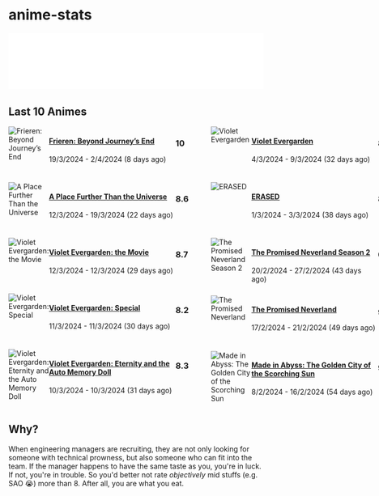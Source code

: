 # anime-stats

<img src="./src/generated/calendar.svg" />

<h2>Last 10 Animes</h2>
<div style="display: flex;width: 700px;justify-content: space-between;">
        <div style="display: flex;width: 300px;flex-direction: column;"><div style="display: flex;margin-bottom: 10px;justify-content: space-between;">
            <img src="https://s4.anilist.co/file/anilistcdn/media/anime/cover/medium/bx154587-gHSraOSa0nBG.jpg" alt="Frieren: Beyond Journey’s End" style="height: 100px;" />
            <div style="width: calc(100% - 80px);display: flex;justify-content: space-between;">
                <div>
                    <a href="https://anilist.co/anime/154587"><h4 style="width: 250px;">Frieren: Beyond Journey’s End</h4></a>
                    <p>19/3/2024 - 2/4/2024 (8 days ago)</p>
                </div>
                <h3>10</h3>
            </div>
        </div>
<div style="display: flex;margin-bottom: 10px;justify-content: space-between;">
            <img src="https://s4.anilist.co/file/anilistcdn/media/anime/cover/medium/bx99426-5jWTUs719lQN.png" alt="A Place Further Than the Universe" style="height: 100px;" />
            <div style="width: calc(100% - 80px);display: flex;justify-content: space-between;">
                <div>
                    <a href="https://anilist.co/anime/99426"><h4 style="width: 250px;">A Place Further Than the Universe</h4></a>
                    <p>12/3/2024 - 19/3/2024 (22 days ago)</p>
                </div>
                <h3>8.6</h3>
            </div>
        </div>
<div style="display: flex;margin-bottom: 10px;justify-content: space-between;">
            <img src="https://s4.anilist.co/file/anilistcdn/media/anime/cover/medium/bx103047-odblDHHEdehK.jpg" alt="Violet Evergarden: the Movie" style="height: 100px;" />
            <div style="width: calc(100% - 80px);display: flex;justify-content: space-between;">
                <div>
                    <a href="https://anilist.co/anime/103047"><h4 style="width: 250px;">Violet Evergarden: the Movie</h4></a>
                    <p>12/3/2024 - 12/3/2024 (29 days ago)</p>
                </div>
                <h3>8.7</h3>
            </div>
        </div>
<div style="display: flex;margin-bottom: 10px;justify-content: space-between;">
            <img src="https://s4.anilist.co/file/anilistcdn/media/anime/cover/medium/bx101432-NQSedsCDQ6dP.png" alt="Violet Evergarden: Special" style="height: 100px;" />
            <div style="width: calc(100% - 80px);display: flex;justify-content: space-between;">
                <div>
                    <a href="https://anilist.co/anime/101432"><h4 style="width: 250px;">Violet Evergarden: Special</h4></a>
                    <p>11/3/2024 - 11/3/2024 (30 days ago)</p>
                </div>
                <h3>8.2</h3>
            </div>
        </div>
<div style="display: flex;margin-bottom: 10px;justify-content: space-between;">
            <img src="https://s4.anilist.co/file/anilistcdn/media/anime/cover/medium/bx109190-e8mv1qdmpjLW.jpg" alt="Violet Evergarden: Eternity and the Auto Memory Doll" style="height: 100px;" />
            <div style="width: calc(100% - 80px);display: flex;justify-content: space-between;">
                <div>
                    <a href="https://anilist.co/anime/109190"><h4 style="width: 250px;">Violet Evergarden: Eternity and the Auto Memory Doll</h4></a>
                    <p>10/3/2024 - 10/3/2024 (31 days ago)</p>
                </div>
                <h3>8.3</h3>
            </div>
        </div>
</div>
<div style="display: flex;width: 300px;flex-direction: column;"><div style="display: flex;margin-bottom: 10px;justify-content: space-between;">
            <img src="https://s4.anilist.co/file/anilistcdn/media/anime/cover/medium/nx21827-10F6m50H4GJK.png" alt="Violet Evergarden" style="height: 100px;" />
            <div style="width: calc(100% - 80px);display: flex;justify-content: space-between;">
                <div>
                    <a href="https://anilist.co/anime/21827"><h4 style="width: 250px;">Violet Evergarden</h4></a>
                    <p>4/3/2024 - 9/3/2024 (32 days ago)</p>
                </div>
                <h3>8.8</h3>
            </div>
        </div>
<div style="display: flex;margin-bottom: 10px;justify-content: space-between;">
            <img src="https://s4.anilist.co/file/anilistcdn/media/anime/cover/medium/bx21234-bCvWk2f58LCv.jpg" alt="ERASED" style="height: 100px;" />
            <div style="width: calc(100% - 80px);display: flex;justify-content: space-between;">
                <div>
                    <a href="https://anilist.co/anime/21234"><h4 style="width: 250px;">ERASED</h4></a>
                    <p>1/3/2024 - 3/3/2024 (38 days ago)</p>
                </div>
                <h3>8.5</h3>
            </div>
        </div>
<div style="display: flex;margin-bottom: 10px;justify-content: space-between;">
            <img src="https://s4.anilist.co/file/anilistcdn/media/anime/cover/medium/bx108725-ZKivuyr4Jtc9.jpg" alt="The Promised Neverland Season 2" style="height: 100px;" />
            <div style="width: calc(100% - 80px);display: flex;justify-content: space-between;">
                <div>
                    <a href="https://anilist.co/anime/108725"><h4 style="width: 250px;">The Promised Neverland Season 2</h4></a>
                    <p>20/2/2024 - 27/2/2024 (43 days ago)</p>
                </div>
                <h3>6.8</h3>
            </div>
        </div>
<div style="display: flex;margin-bottom: 10px;justify-content: space-between;">
            <img src="https://s4.anilist.co/file/anilistcdn/media/anime/cover/medium/bx101759-G9I2ymYrFS8o.jpg" alt="The Promised Neverland" style="height: 100px;" />
            <div style="width: calc(100% - 80px);display: flex;justify-content: space-between;">
                <div>
                    <a href="https://anilist.co/anime/101759"><h4 style="width: 250px;">The Promised Neverland</h4></a>
                    <p>17/2/2024 - 21/2/2024 (49 days ago)</p>
                </div>
                <h3>9.2</h3>
            </div>
        </div>
<div style="display: flex;margin-bottom: 10px;justify-content: space-between;">
            <img src="https://s4.anilist.co/file/anilistcdn/media/anime/cover/medium/bx114745-APZN90WhNMAD.jpg" alt="Made in Abyss: The Golden City of the Scorching Sun" style="height: 100px;" />
            <div style="width: calc(100% - 80px);display: flex;justify-content: space-between;">
                <div>
                    <a href="https://anilist.co/anime/114745"><h4 style="width: 250px;">Made in Abyss: The Golden City of the Scorching Sun</h4></a>
                    <p>8/2/2024 - 16/2/2024 (54 days ago)</p>
                </div>
                <h3>9.2</h3>
            </div>
        </div>
	</div>
</div>

## Why?

When engineering managers are recruiting, they are not only looking for someone with technical prowness, but also
someone who can fit into the team. If the manager happens to have the same taste as you, you're in luck. If not, you're in trouble. So you'd better not rate _objectively_ mid stuffs (e.g. SAO 😭) more than 8. After all, you are what you eat.
